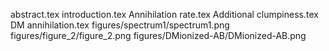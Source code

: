 abstract.tex
introduction.tex
Annihilation rate.tex
Additional clumpiness.tex
DM annihilation.tex
figures/spectrum1/spectrum1.png
figures/figure_2/figure_2.png
figures/DMionized-AB/DMionized-AB.png